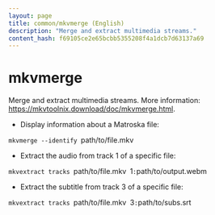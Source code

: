 ```yaml
---
layout: page
title: common/mkvmerge (English)
description: "Merge and extract multimedia streams."
content_hash: f69105ce2e65bcbb5355208f4a1dcb7d63137a69
---
```

# mkvmerge

Merge and extract multimedia streams.
More information: <https://mkvtoolnix.download/doc/mkvmerge.html>.

- Display information about a Matroska file:

`mkvmerge --identify `<span class="tldr-var badge badge-pill bg-dark-lm bg-white-dm text-white-lm text-dark-dm font-weight-bold">path/to/file.mkv</span>

- Extract the audio from track 1 of a specific file:

`mkvextract tracks `<span class="tldr-var badge badge-pill bg-dark-lm bg-white-dm text-white-lm text-dark-dm font-weight-bold">path/to/file.mkv</span>` `<span class="tldr-var badge badge-pill bg-dark-lm bg-white-dm text-white-lm text-dark-dm font-weight-bold">1</span>`:`<span class="tldr-var badge badge-pill bg-dark-lm bg-white-dm text-white-lm text-dark-dm font-weight-bold">path/to/output.webm</span>

- Extract the subtitle from track 3 of a specific file:

`mkvextract tracks `<span class="tldr-var badge badge-pill bg-dark-lm bg-white-dm text-white-lm text-dark-dm font-weight-bold">path/to/file.mkv</span>` `<span class="tldr-var badge badge-pill bg-dark-lm bg-white-dm text-white-lm text-dark-dm font-weight-bold">3</span>`:`<span class="tldr-var badge badge-pill bg-dark-lm bg-white-dm text-white-lm text-dark-dm font-weight-bold">path/to/subs.srt</span>
